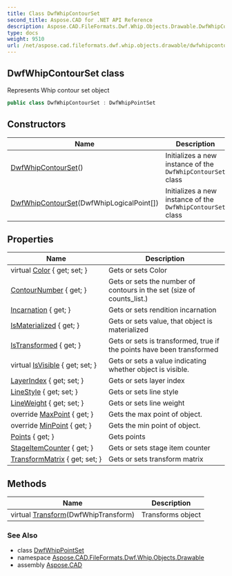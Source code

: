 ```yaml
---
title: Class DwfWhipContourSet
second_title: Aspose.CAD for .NET API Reference
description: Aspose.CAD.FileFormats.Dwf.Whip.Objects.Drawable.DwfWhipContourSet class. Represents Whip contour set object
type: docs
weight: 9510
url: /net/aspose.cad.fileformats.dwf.whip.objects.drawable/dwfwhipcontourset/
---
```

## DwfWhipContourSet class

Represents Whip contour set object

```csharp
public class DwfWhipContourSet : DwfWhipPointSet
```

## Constructors

| Name | Description |
| --- | --- |
| [DwfWhipContourSet](dwfwhipcontourset/#constructor)() | Initializes a new instance of the `DwfWhipContourSet` class |
| [DwfWhipContourSet](dwfwhipcontourset/#constructor_1)(DwfWhipLogicalPoint[]) | Initializes a new instance of the `DwfWhipContourSet` class |

## Properties

| Name | Description |
| --- | --- |
| virtual [Color](../../aspose.cad.fileformats.dwf.whip.objects.drawable/dwfwhipdrawable/color/) { get; set; } | Gets or sets Color |
| [ContourNumber](../../aspose.cad.fileformats.dwf.whip.objects.drawable/dwfwhipcontourset/contournumber/) { get; } | Gets or sets the number of contours in the set (size of counts_list.) |
| [Incarnation](../../aspose.cad.fileformats.dwf.whip.objects.drawable/dwfwhipcontourset/incarnation/) { get; } | Gets or sets rendition incarnation |
| [IsMaterialized](../../aspose.cad.fileformats.dwf.whip.objects/dwfwhipobject/ismaterialized/) { get; } | Gets or sets value, that object is materialized |
| [IsTransformed](../../aspose.cad.fileformats.dwf.whip.objects.drawable/dwfwhippointset/istransformed/) { get; } | Gets or sets is transformed, true if the points have been transformed |
| virtual [IsVisible](../../aspose.cad.fileformats.dwf.whip.objects.drawable/dwfwhipdrawable/isvisible/) { get; set; } | Gets or sets a value indicating whether object is visible. |
| [LayerIndex](../../aspose.cad.fileformats.dwf.whip.objects.drawable/dwfwhipdrawable/layerindex/) { get; set; } | Gets or sets layer index |
| [LineStyle](../../aspose.cad.fileformats.dwf.whip.objects.drawable/dwfwhipdrawable/linestyle/) { get; set; } | Gets or sets line style |
| [LineWeight](../../aspose.cad.fileformats.dwf.whip.objects.drawable/dwfwhipdrawable/lineweight/) { get; set; } | Gets or sets line weight |
| override [MaxPoint](../../aspose.cad.fileformats.dwf.whip.objects.drawable/dwfwhippointset/maxpoint/) { get; } | Gets the max point of object. |
| override [MinPoint](../../aspose.cad.fileformats.dwf.whip.objects.drawable/dwfwhippointset/minpoint/) { get; } | Gets the min point of object. |
| [Points](../../aspose.cad.fileformats.dwf.whip.objects.drawable/dwfwhippointset/points/) { get; } | Gets points |
| [StageItemCounter](../../aspose.cad.fileformats.dwf.whip.objects.drawable/dwfwhipcontourset/stageitemcounter/) { get; } | Gets or sets stage item counter |
| [TransformMatrix](../../aspose.cad.fileformats.dwf.whip.objects.drawable/dwfwhipdrawable/transformmatrix/) { get; set; } | Gets or sets transform matrix |

## Methods

| Name | Description |
| --- | --- |
| virtual [Transform](../../aspose.cad.fileformats.dwf.whip.objects.drawable/dwfwhippointset/transform/)(DwfWhipTransform) | Transforms object |

### See Also

* class [DwfWhipPointSet](../dwfwhippointset/)
* namespace [Aspose.CAD.FileFormats.Dwf.Whip.Objects.Drawable](../../aspose.cad.fileformats.dwf.whip.objects.drawable/)
* assembly [Aspose.CAD](../../)


